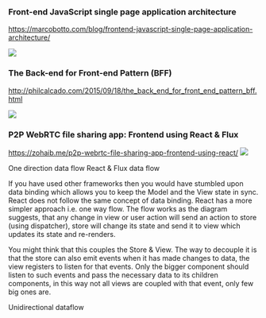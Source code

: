 
### Front-end JavaScript single page application architecture
https://marcobotto.com/blog/frontend-javascript-single-page-application-architecture/

![](https://marcobotto.com/front-end-architecture-scheme-8911520b8088f02fb2a5e59886cdb8e0.svg)

### The Back-end for Front-end Pattern (BFF)
http://philcalcado.com/2015/09/18/the_back_end_for_front_end_pattern_bff.html

![](http://philcalcado.com/img/2015-09-back-end-for-front-end-pattern/sc-bff-6.png)

### P2P WebRTC file sharing app: Frontend using React & Flux

https://zohaib.me/p2p-webrtc-file-sharing-app-frontend-using-react/
![](https://zohaib.me/content/images/2015/08/flux-simple-f8-diagram-with-client-action-1300w.png)

One direction data flow
React & Flux data flow

If you have used other frameworks then you would have stumbled upon data binding which allows you to keep the Model and the View state in sync.
React does not follow the same concept of data binding. React has a more simpler approach i.e. one way flow. The flow works as the diagram suggests, that any change in view or user action will send an action to store (using dispatcher), store will change its state and send it to view which updates its state and re-renders.

You might think that this couples the Store & View. The way to decouple it is that the store can also emit events when it has made changes to data, the view registers to listen for that events. Only the bigger component should listen to such events and pass the necessary data to its children components, in this way not all views are coupled with that event, only few big ones are.

Unidirectional dataflow

